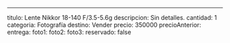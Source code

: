 ---
titulo: Lente Nikkor 18-140 F/3.5-5.6g
descripcion: Sin detalles.
cantidad: 1
categoria: Fotografía
destino: Vender
precio: 350000
precioAnterior: 
entrega: 
foto1: 
foto2: 
foto3: 
reservado: false

